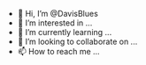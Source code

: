 - 👋 Hi, I’m @DavisBlues
- 👀 I’m interested in ...
- 🌱 I’m currently learning ...
- 💞️ I’m looking to collaborate on ...
- 📫 How to reach me ...

<!---
DavisBlues/DavisBlues is a ✨ special ✨ repository because its `README.md` (this file) appears on your GitHub profile.
You can click the Preview link to take a look at your changes.
--->
